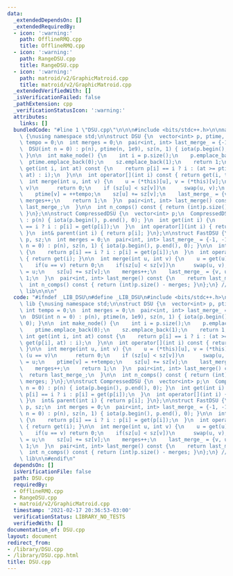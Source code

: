 ```yaml
---
data:
  _extendedDependsOn: []
  _extendedRequiredBy:
  - icon: ':warning:'
    path: OfflineRMQ.cpp
    title: OfflineRMQ.cpp
  - icon: ':warning:'
    path: RangeDSU.cpp
    title: RangeDSU.cpp
  - icon: ':warning:'
    path: matroid/v2/GraphicMatroid.cpp
    title: matroid/v2/GraphicMatroid.cpp
  _extendedVerifiedWith: []
  _isVerificationFailed: false
  _pathExtension: cpp
  _verificationStatusIcon: ':warning:'
  attributes:
    links: []
  bundledCode: "#line 1 \"DSU.cpp\"\n\n\n#include <bits/stdc++.h>\n\nnamespace lib\
    \ {\nusing namespace std;\n\nstruct DSU {\n  vector<int> p, ptime, sz;\n  int\
    \ tempo = 0;\n  int merges = 0;\n  pair<int, int> last_merge_ = {-1, -1};\n\n\
    \  DSU(int n = 0) : p(n), ptime(n, 1e9), sz(n, 1) { iota(p.begin(), p.end(), 0);\
    \ }\n\n  int make_node() {\n    int i = p.size();\n    p.emplace_back(i);\n  \
    \  ptime.emplace_back(0);\n    sz.emplace_back(1);\n    return 1;\n  }\n\n  int\
    \ get(int i, int at) const {\n    return p[i] == i ? i : (at >= ptime[i] ? get(p[i],\
    \ at) : i);\n  }\n\n  int operator[](int i) const { return get(i, tempo); }\n\n\
    \  int merge(int u, int v) {\n    u = (*this)[u], v = (*this)[v];\n    if (u ==\
    \ v)\n      return 0;\n    if (sz[u] < sz[v])\n      swap(u, v);\n    p[v] = u;\n\
    \    ptime[v] = ++tempo;\n    sz[u] += sz[v];\n    last_merge_ = {v, u};\n   \
    \ merges++;\n    return 1;\n  }\n  pair<int, int> last_merge() const {\n    return\
    \ last_merge_;\n  }\n\n  int n_comps() const { return (int)p.size() - merges;\
    \ }\n};\n\nstruct CompressedDSU {\n  vector<int> p;\n  CompressedDSU(int n = 0)\
    \ : p(n) { iota(p.begin(), p.end(), 0); }\n  int get(int i) {\n    return p[i]\
    \ == i ? i : p[i] = get(p[i]);\n  }\n  int operator[](int i) { return get(i);\
    \ }\n  int& parent(int i) { return p[i]; }\n};\n\nstruct FastDSU {\n  vector<int>\
    \ p, sz;\n  int merges = 0;\n  pair<int, int> last_merge_ = {-1, -1};\n  FastDSU(int\
    \ n = 0) : p(n), sz(n, 1) { iota(p.begin(), p.end(), 0); }\n\n  int get(int i)\
    \ {\n    return p[i] == i ? i : p[i] = get(p[i]);\n  }\n  int operator[](int i)\
    \ { return get(i); }\n\n  int merge(int u, int v) {\n    u = get(u), v = get(v);\n\
    \    if(u == v) return 0;\n    if(sz[u] < sz[v])\n      swap(u, v);\n    p[v]\
    \ = u;\n    sz[u] += sz[v];\n    merges++;\n    last_merge_ = {v, u};\n    return\
    \ 1;\n  }\n  pair<int, int> last_merge() const {\n    return last_merge_;\n  }\n\
    \  int n_comps() const { return (int)p.size() - merges; }\n};\n} // namespace\
    \ lib\n\n\n"
  code: "#ifndef _LIB_DSU\n#define _LIB_DSU\n#include <bits/stdc++.h>\n\nnamespace\
    \ lib {\nusing namespace std;\n\nstruct DSU {\n  vector<int> p, ptime, sz;\n \
    \ int tempo = 0;\n  int merges = 0;\n  pair<int, int> last_merge_ = {-1, -1};\n\
    \n  DSU(int n = 0) : p(n), ptime(n, 1e9), sz(n, 1) { iota(p.begin(), p.end(),\
    \ 0); }\n\n  int make_node() {\n    int i = p.size();\n    p.emplace_back(i);\n\
    \    ptime.emplace_back(0);\n    sz.emplace_back(1);\n    return 1;\n  }\n\n \
    \ int get(int i, int at) const {\n    return p[i] == i ? i : (at >= ptime[i] ?\
    \ get(p[i], at) : i);\n  }\n\n  int operator[](int i) const { return get(i, tempo);\
    \ }\n\n  int merge(int u, int v) {\n    u = (*this)[u], v = (*this)[v];\n    if\
    \ (u == v)\n      return 0;\n    if (sz[u] < sz[v])\n      swap(u, v);\n    p[v]\
    \ = u;\n    ptime[v] = ++tempo;\n    sz[u] += sz[v];\n    last_merge_ = {v, u};\n\
    \    merges++;\n    return 1;\n  }\n  pair<int, int> last_merge() const {\n  \
    \  return last_merge_;\n  }\n\n  int n_comps() const { return (int)p.size() -\
    \ merges; }\n};\n\nstruct CompressedDSU {\n  vector<int> p;\n  CompressedDSU(int\
    \ n = 0) : p(n) { iota(p.begin(), p.end(), 0); }\n  int get(int i) {\n    return\
    \ p[i] == i ? i : p[i] = get(p[i]);\n  }\n  int operator[](int i) { return get(i);\
    \ }\n  int& parent(int i) { return p[i]; }\n};\n\nstruct FastDSU {\n  vector<int>\
    \ p, sz;\n  int merges = 0;\n  pair<int, int> last_merge_ = {-1, -1};\n  FastDSU(int\
    \ n = 0) : p(n), sz(n, 1) { iota(p.begin(), p.end(), 0); }\n\n  int get(int i)\
    \ {\n    return p[i] == i ? i : p[i] = get(p[i]);\n  }\n  int operator[](int i)\
    \ { return get(i); }\n\n  int merge(int u, int v) {\n    u = get(u), v = get(v);\n\
    \    if(u == v) return 0;\n    if(sz[u] < sz[v])\n      swap(u, v);\n    p[v]\
    \ = u;\n    sz[u] += sz[v];\n    merges++;\n    last_merge_ = {v, u};\n    return\
    \ 1;\n  }\n  pair<int, int> last_merge() const {\n    return last_merge_;\n  }\n\
    \  int n_comps() const { return (int)p.size() - merges; }\n};\n} // namespace\
    \ lib\n\n#endif\n"
  dependsOn: []
  isVerificationFile: false
  path: DSU.cpp
  requiredBy:
  - OfflineRMQ.cpp
  - RangeDSU.cpp
  - matroid/v2/GraphicMatroid.cpp
  timestamp: '2021-02-17 20:36:53-03:00'
  verificationStatus: LIBRARY_NO_TESTS
  verifiedWith: []
documentation_of: DSU.cpp
layout: document
redirect_from:
- /library/DSU.cpp
- /library/DSU.cpp.html
title: DSU.cpp
---
```

